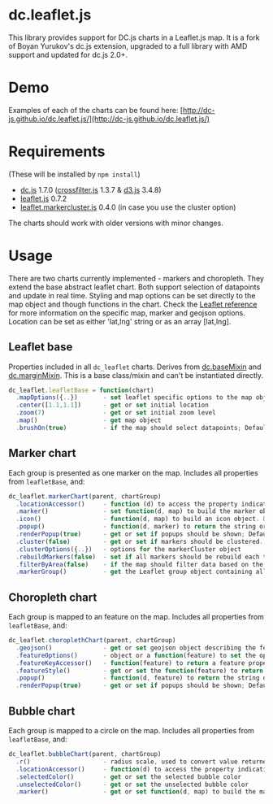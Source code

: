 dc.leaflet.js
=============
This library provides support for DC.js charts in a Leaflet.js map. It is a fork of Boyan Yurukov's dc.js extension, upgraded to a full library with AMD support and updated for dc.js 2.0+.

Demo
=============
Examples of each of the charts can be found here:
[http://dc-js.github.io/dc.leaflet.js/](http://dc-js.github.io/dc.leaflet.js/)

Requirements
=============
(These will be installed by `npm install`)
*  [dc.js](https://github.com/dc-js/dc.js) 1.7.0 ([crossfilter.js](https://github.com/square/crossfilter) 1.3.7 & [d3.js](https://github.com/d3/d3) 3.4.8)
*  [leaflet.js](https://github.com/Leaflet/Leaflet) 0.7.2
*  [leaflet.markercluster.js](https://github.com/Leaflet/Leaflet.markercluster) 0.4.0 (in case you use the cluster option)

The charts should work with older versions with minor changes.

Usage
=============
There are two charts currently implemented - markers and choropleth. They extend the base abstract leaflet chart. Both support selection of datapoints and update in real time. Styling and map options can be set directly to the map object and though functions in the chart. Check the [Leaflet reference](http://leafletjs.com/reference.html#map-options) for more information on the specific map, marker and geojson options.
Location can be set as either 'lat,lng' string or as an array [lat,lng].

Leaflet base
--------------------
Properties included in all `dc_leaflet` charts. Derives from [dc.baseMixin](http://dc-js.github.io/dc.js/docs/html/dc.baseMixin.html) and [dc.marginMixin](http://dc-js.github.io/dc.js/docs/html/dc.marginMixin.html). This is a base class/mixin and can't be instantiated directly.
```js
dc_leaflet.leafletBase = function(chart)
  .mapOptions({..})       - set leaflet specific options to the map object; Default: Leaflet default options
  .center([1.1,1.1])      - get or set initial location
  .zoom(7)                - get or set initial zoom level
  .map()                  - get map object
  .brushOn(true)          - if the map should select datapoints; Default: true
```

Marker chart
--------------------
Each group is presented as one marker on the map. Includes all properties from `leafletBase`, and:
```js
dc_leaflet.markerChart(parent, chartGroup)
  .locationAccessor()     - function (d) to access the property indicating the latlng (string or array); Default: use keyAccessor
  .marker()               - set function(d, map) to build the marker object. Default: standard Leaflet marker is built
  .icon()                 - function(d, map) to build an icon object. Default: L.Icon.Default
  .popup()                - function(d, marker) to return the string or DOM content of a popup
  .renderPopup(true)      - get or set if popups should be shown; Default: true
  .cluster(false)         - get or set if markers should be clustered. Requires leaflet.markercluster.js; Default: false
  .clusterOptions({..})   - options for the markerCluster object
  .rebuildMarkers(false)  - set if all markers should be rebuild each time the map is redrawn. Degrades performance; Default: false
  .filterByArea(false)    - if the map should filter data based on the markers inside the zoomed in area instead of the user clicking on individual markers; Default: false
  .markerGroup()          - get the Leaflet group object containing all shown markers (regular group or cluster)
```

Choropleth chart
--------------------
Each group is mapped to an feature on the map. Includes all properties from `leafletBase`, and:
```js
dc_leaflet.choroplethChart(parent, chartGroup)
  .geojson()              - get or set geojson object describing the features
  .featureOptions()       - object or a function(feature) to set the options for each feature
  .featureKeyAccessor()   - function(feature) to return a feature property that would be compared to the group key; Defauft: feature.properties.key
  .featureStyle()         - get or set the function(feature) to return style options for L.geoJson
  .popup()                - function(d, feature) to return the string or DOM content of a popup
  .renderPopup(true)      - get or set if popups should be shown; Default: true
```

Bubble chart
--------------------
Each group is mapped to a circle on the map. Includes all properties from `leafletBase`, and:
```js
dc_leaflet.bubbleChart(parent, chartGroup)
  .r()                    - radius scale, used to convert value returned by valueAccessor(d) to pixels. Default: d3.scale.linear().domain([0, 100]
  .locationAccessor()     - function(d) to access the property indicating the latlng (string or array); Default: use keyAccessor
  .selectedColor()        - get or set the selected bubble color
  .unselectedColor()      - get or set the unselected bubble color
  .marker()               - get or set function(d, map) to build the marker object. (Probably not helpful to override this, but its's possible.) Default: create L.circleMarker based on the other parameters, see source for details
```
